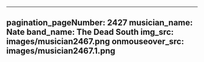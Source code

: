 ------
pagination_pageNumber: 2427
musician_name: Nate
band_name: The Dead South
img_src: images/musician2467.png
onmouseover_src: images/musician2467.1.png
------